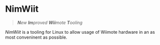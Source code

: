 NimWiit
=======

> _**N**ew **Im**proved **Wii**mote **T**ooling_

*NimWiit* is a tooling for Linux to allow usage of Wiimote hardware
in an as most conveninent as possible.
